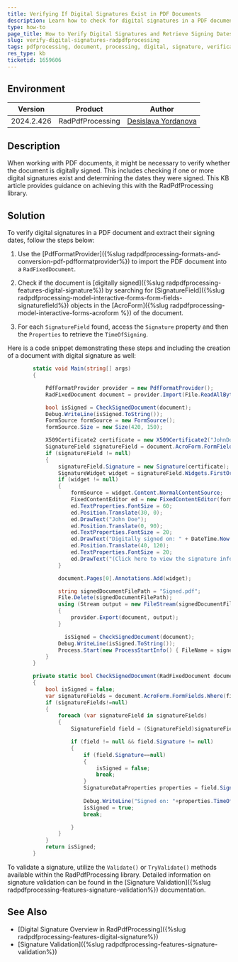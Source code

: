 ```yaml
---
title: Verifying If Digital Signatures Exist in PDF Documents
description: Learn how to check for digital signatures in a PDF document and retrieve their signing dates using RadPdfProcessing.
type: how-to
page_title: How to Verify Digital Signatures and Retrieve Signing Dates in PDFs with RadPdfProcessing
slug: verify-digital-signatures-radpdfprocessing
tags: pdfprocessing, document, processing, digital, signature, verification, sign, date
res_type: kb
ticketid: 1659606
---
```


## Environment

| Version | Product | Author | 
| --- | --- | ---- | 
| 2024.2.426| RadPdfProcessing |[Desislava Yordanova](https://www.telerik.com/blogs/author/desislava-yordanova)| 

## Description

When working with PDF documents, it might be necessary to verify whether the document is digitally signed. This includes checking if one or more digital signatures exist and determining the dates they were signed. This KB article provides guidance on achieving this with the RadPdfProcessing library.

## Solution

To verify digital signatures in a PDF document and extract their signing dates, follow the steps below:

1. Use the [PdfFormatProvider]({%slug radpdfprocessing-formats-and-conversion-pdf-pdfformatprovider%}) to import the PDF document into a `RadFixedDocument`.

2. Check if the document is [digitally signed]({%slug radpdfprocessing-features-digital-signature%}) by searching for [SignatureField]({%slug radpdfprocessing-model-interactive-forms-form-fields-signaturefield%}) objects in the [AcroForm]({%slug radpdfprocessing-model-interactive-forms-acroform %}) of the document. 

3. For each `SignatureField` found, access the `Signature` property and then the `Properties` to retrieve the `TimeOfSigning`.

Here is a code snippet demonstrating these steps and including the creation of a document with digital signature as well:

```csharp
        static void Main(string[] args)
        {

            PdfFormatProvider provider = new PdfFormatProvider();
            RadFixedDocument document = provider.Import(File.ReadAllBytes("unsigned.pdf"));

            bool isSigned = CheckSignedDocument(document);
            Debug.WriteLine(isSigned.ToString());
            FormSource formSource = new FormSource();
            formSource.Size = new Size(420, 150);

            X509Certificate2 certificate = new X509Certificate2("JohnDoe.pfx", "johndoe");
            SignatureField signatureField = document.AcroForm.FormFields.Where(f => f.FieldType == FormFieldType.Signature).FirstOrDefault() as SignatureField;
            if (signatureField != null)
            {
                signatureField.Signature = new Signature(certificate);
                SignatureWidget widget = signatureField.Widgets.FirstOrDefault();
                if (widget != null)
                {
                    formSource = widget.Content.NormalContentSource;
                    FixedContentEditor ed = new FixedContentEditor(formSource);
                    ed.TextProperties.FontSize = 60;
                    ed.Position.Translate(30, 0);
                    ed.DrawText("John Doe");
                    ed.Position.Translate(0, 90);
                    ed.TextProperties.FontSize = 20;
                    ed.DrawText("Digitally signed on: " + DateTime.Now.ToString());
                    ed.Position.Translate(40, 120);
                    ed.TextProperties.FontSize = 20;
                    ed.DrawText("(Click here to view the signature info)");
                }

                document.Pages[0].Annotations.Add(widget);

                string signedDocumentFilePath = "Signed.pdf";
                File.Delete(signedDocumentFilePath);
                using (Stream output = new FileStream(signedDocumentFilePath, FileMode.OpenOrCreate, FileAccess.ReadWrite))
                {
                    provider.Export(document, output);
                }

                  isSigned = CheckSignedDocument(document);
                Debug.WriteLine(isSigned.ToString());
                Process.Start(new ProcessStartInfo() { FileName = signedDocumentFilePath, UseShellExecute = true });
            }
        }

        private static bool CheckSignedDocument(RadFixedDocument document)
        {
            bool isSigned = false;
            var signatureFields = document.AcroForm.FormFields.Where(field => field.FieldType == FormFieldType.Signature).ToList();
            if (signatureFields!=null)
            {
                foreach (var signatureField in signatureFields)
                {
                    SignatureField field = (SignatureField)signatureField;

                    if (field != null && field.Signature != null)
                    {
                        if (field.Signature==null)
                        {
                            isSigned = false;
                            break;
                        }
                        SignatureDataProperties properties = field.Signature.Properties;
                                          
                        Debug.WriteLine("Signed on: "+properties.TimeOfSigning.ToString());
                        isSigned = true;
                        break;

                    }
                }
            }
            return isSigned;
        }
```

To validate a signature, utilize the `Validate()` or `TryValidate()` methods available within the RadPdfProcessing library. Detailed information on signature validation can be found in the [Signature Validation]({%slug radpdfprocessing-features-signature-validation%}) documentation.

## See Also

- [Digital Signature Overview in RadPdfProcessing]({%slug radpdfprocessing-features-digital-signature%})
- [Signature Validation]({%slug radpdfprocessing-features-signature-validation%})
